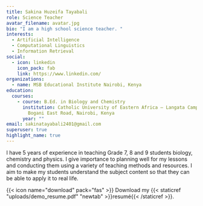 ```yaml
---
title: Sakina Huzeifa Tayabali
role: Science Teacher
avatar_filename: avatar.jpg
bio: "I am a high school science teacher. "
interests:
  - Artificial Intelligence
  - Computational Linguistics
  - Information Retrieval
social:
  - icon: linkedin
    icon_pack: fab
    link: https://www.linkedin.com/
organizations:
  - name: MSB Educational Institute Nairobi, Kenya
education:
  courses:
    - course: B.Ed. in Biology and Chemistry
      institution: Catholic University of Eastern Africa – Langata Campus, Nairobi
        Bogani East Road, Nairobi, Kenya
      year: ""
email: sakinatayabali2401@gmail.com
superuser: true
highlight_name: true
---
```

I have 5 years of experience in teaching Grade 7, 8 and 9 students biology, chemistry and physics.  I give importance to planning well for my lessons and conducting them using a variety of teaching methods and resources. I aim to make my students understand the subject content so that they can be able to apply it to real life. 

{{< icon name="download" pack="fas" >}} Download my {{< staticref "uploads/demo_resume.pdf" "newtab" >}}resumé{{< /staticref >}}.